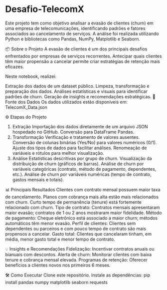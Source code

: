 # Desafio-TelecomX
Este projeto tem como objetivo analisar a evasão de clientes (churn) em uma empresa de telecomunicações, identificando padrões e fatores associados ao cancelamento de serviços. A análise foi realizada utilizando Python e bibliotecas como Pandas, NumPy, Matplotlib e Seaborn.

📦 Sobre o Projeto
A evasão de clientes é um dos principais desafios enfrentados por empresas de serviços recorrentes. Antecipar quais clientes têm maior propensão a cancelar permite criar estratégias de retenção mais eficazes.

Neste notebook, realizei:

Extração dos dados de um dataset público.
Limpeza, transformação e preparação dos dados.
Análises estatísticas e visuais para identificar padrões de churn.
Geração de insights e recomendações estratégicas.
🔗 Fonte dos Dados
Os dados utilizados estão disponíveis em:
TelecomX_Data.json

⚙️ Etapas do Projeto
1. Extração
Importação dos dados diretamente de um arquivo JSON hospedado no GitHub.
Conversão para DataFrame Pandas.
2. Transformação
Verificação e tratamento de valores ausentes.
Conversão de colunas binárias (Yes/No) para valores numéricos (0/1).
Ajuste dos tipos de dados para facilitar análises.
Renomeação de variáveis e rótulos para melhor visualização.
3. Análise
Estatísticas descritivas por grupo de churn.
Visualização da distribuição de churn (gráficos de barras).
Análise de churn por variáveis categóricas (contrato, método de pagamento, dependentes, etc.).
Análise de churn por variáveis numéricas (tempo de contrato, gastos mensais e totais).

📊 Principais Resultados
Clientes com contrato mensal possuem maior taxa de cancelamento.
Planos com cobrança mais alta estão mais relacionados com churn.
Curto tempo de permanência (tenure) está fortemente relacionado com churn.
Tipo de contrato: Contratos mensais apresentaram maior evasão; contratos de 1 ou 2 anos mostraram maior fidelidade.
Método de pagamento: Cheque eletrônico está associado a maior churn; métodos automáticos têm menor evasão.
Perfil de clientes: Clientes sem dependentes ou parceiros e com pouco tempo de contrato são mais propensos a cancelar.
Gasto total: Clientes que cancelaram tinham, em média, menor gasto total e menor tempo de contrato.

💡 Insights e Recomendações
Fidelização: Incentivar contratos anuais ou bianuais com descontos.
Alerta de churn: Monitorar clientes com baixa tenure e cobrança mensal elevada.
Programas de retenção: Oferecer benefícios a clientes novos nos primeiros 6 meses.

🛠️ Como Executar
Clone este repositório.
Instale as dependências:
pip install pandas numpy matplotlib seaborn requests
